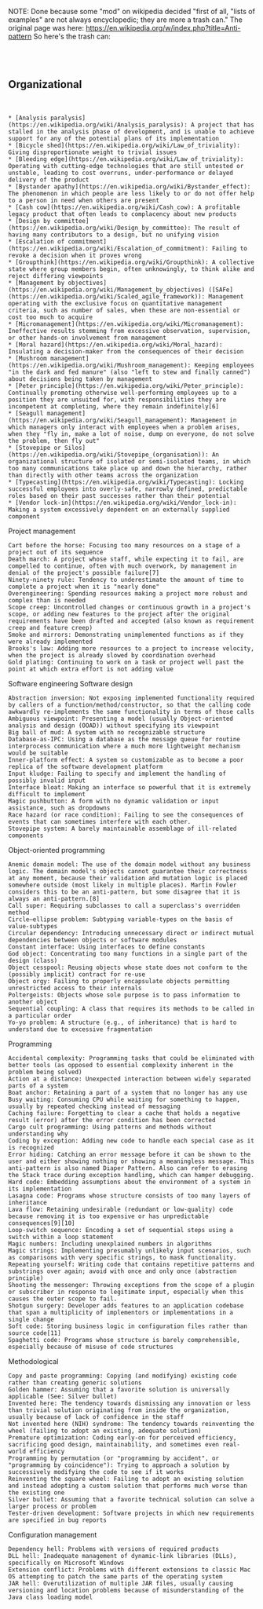 NOTE: Done because some "mod" on wikipedia decided "first of all, "lists of examples" are not always encyclopedic; they are more a trash can."
The original page was here: https://en.wikipedia.org/w/index.php?title=Anti-pattern
So here's the trash can:

<br><br>

## Organizational
<br>

    * [Analysis paralysis](https://en.wikipedia.org/wiki/Analysis_paralysis): A project that has stalled in the analysis phase of development, and is unable to achieve support for any of the potential plans of its implementation
    * [Bicycle shed](https://en.wikipedia.org/wiki/Law_of_triviality): Giving disproportionate weight to trivial issues
    * [Bleeding edge](https://en.wikipedia.org/wiki/Law_of_triviality): Operating with cutting-edge technologies that are still untested or unstable, leading to cost overruns, under-performance or delayed delivery of the product
    * [Bystander apathy](https://en.wikipedia.org/wiki/Bystander_effect): The phenomenon in which people are less likely to or do not offer help to a person in need when others are present
    * [Cash cow](https://en.wikipedia.org/wiki/Cash_cow): A profitable legacy product that often leads to complacency about new products
    * [Design by committee](https://en.wikipedia.org/wiki/Design_by_committee): The result of having many contributors to a design, but no unifying vision
    * [Escalation of commitment](https://en.wikipedia.org/wiki/Escalation_of_commitment): Failing to revoke a decision when it proves wrong
    * [Groupthink](https://en.wikipedia.org/wiki/Groupthink): A collective state where group members begin, often unknowingly, to think alike and reject differing viewpoints
    * [Management by objectives](https://en.wikipedia.org/wiki/Management_by_objectives) ([SAFe](https://en.wikipedia.org/wiki/Scaled_agile_framework)): Management operating with the exclusive focus on quantitative management criteria, such as number of sales, when these are non-essential or cost too much to acquire
    * [Micromanagement](https://en.wikipedia.org/wiki/Micromanagement): Ineffective results stemming from excessive observation, supervision, or other hands-on involvement from management
    * [Moral hazard](https://en.wikipedia.org/wiki/Moral_hazard): Insulating a decision-maker from the consequences of their decision
    * [Mushroom management](https://en.wikipedia.org/wiki/Mushroom_management): Keeping employees "in the dark and fed manure" (also "left to stew and finally canned") about decisions being taken by management
    * [Peter principle](https://en.wikipedia.org/wiki/Peter_principle): Continually promoting otherwise well-performing employees up to a position they are unsuited for, with responsibilities they are incompetent at completing, where they remain indefinitely[6]
    * [Seagull management](https://en.wikipedia.org/wiki/Seagull_management): Management in which managers only interact with employees when a problem arises, when they "fly in, make a lot of noise, dump on everyone, do not solve the problem, then fly out"
    * [Stovepipe or Silos](https://en.wikipedia.org/wiki/Stovepipe_(organisation)): An organizational structure of isolated or semi-isolated teams, in which too many communications take place up and down the hierarchy, rather than directly with other teams across the organization
    * [Typecasting](https://en.wikipedia.org/wiki/Typecasting): Locking successful employees into overly-safe, narrowly defined, predictable roles based on their past successes rather than their potential
    * [Vendor lock-in](https://en.wikipedia.org/wiki/Vendor_lock-in): Making a system excessively dependent on an externally supplied component

Project management

    Cart before the horse: Focusing too many resources on a stage of a project out of its sequence
    Death march: A project whose staff, while expecting it to fail, are compelled to continue, often with much overwork, by management in denial of the project's possible failure[7]
    Ninety-ninety rule: Tendency to underestimate the amount of time to complete a project when it is "nearly done"
    Overengineering: Spending resources making a project more robust and complex than is needed
    Scope creep: Uncontrolled changes or continuous growth in a project's scope, or adding new features to the project after the original requirements have been drafted and accepted (also known as requirement creep and feature creep)
    Smoke and mirrors: Demonstrating unimplemented functions as if they were already implemented
    Brooks's law: Adding more resources to a project to increase velocity, when the project is already slowed by coordination overhead
    Gold plating: Continuing to work on a task or project well past the point at which extra effort is not adding value

Software engineering
Software design

    Abstraction inversion: Not exposing implemented functionality required by callers of a function/method/constructor, so that the calling code awkwardly re-implements the same functionality in terms of those calls
    Ambiguous viewpoint: Presenting a model (usually Object-oriented analysis and design (OOAD)) without specifying its viewpoint
    Big ball of mud: A system with no recognizable structure
    Database-as-IPC: Using a database as the message queue for routine interprocess communication where a much more lightweight mechanism would be suitable
    Inner-platform effect: A system so customizable as to become a poor replica of the software development platform
    Input kludge: Failing to specify and implement the handling of possibly invalid input
    Interface bloat: Making an interface so powerful that it is extremely difficult to implement
    Magic pushbutton: A form with no dynamic validation or input assistance, such as dropdowns
    Race hazard (or race condition): Failing to see the consequences of events that can sometimes interfere with each other.
    Stovepipe system: A barely maintainable assemblage of ill-related components

Object-oriented programming

    Anemic domain model: The use of the domain model without any business logic. The domain model's objects cannot guarantee their correctness at any moment, because their validation and mutation logic is placed somewhere outside (most likely in multiple places). Martin Fowler considers this to be an anti-pattern, but some disagree that it is always an anti-pattern.[8]
    Call super: Requiring subclasses to call a superclass's overridden method
    Circle–ellipse problem: Subtyping variable-types on the basis of value-subtypes
    Circular dependency: Introducing unnecessary direct or indirect mutual dependencies between objects or software modules
    Constant interface: Using interfaces to define constants
    God object: Concentrating too many functions in a single part of the design (class)
    Object cesspool: Reusing objects whose state does not conform to the (possibly implicit) contract for re-use
    Object orgy: Failing to properly encapsulate objects permitting unrestricted access to their internals
    Poltergeists: Objects whose sole purpose is to pass information to another object
    Sequential coupling: A class that requires its methods to be called in a particular order
    Yo-yo problem: A structure (e.g., of inheritance) that is hard to understand due to excessive fragmentation

Programming

    Accidental complexity: Programming tasks that could be eliminated with better tools (as opposed to essential complexity inherent in the problem being solved)
    Action at a distance: Unexpected interaction between widely separated parts of a system
    Boat anchor: Retaining a part of a system that no longer has any use
    Busy waiting: Consuming CPU while waiting for something to happen, usually by repeated checking instead of messaging
    Caching failure: Forgetting to clear a cache that holds a negative result (error) after the error condition has been corrected
    Cargo cult programming: Using patterns and methods without understanding why
    Coding by exception: Adding new code to handle each special case as it is recognized
    Error hiding: Catching an error message before it can be shown to the user and either showing nothing or showing a meaningless message. This anti-pattern is also named Diaper Pattern. Also can refer to erasing the Stack trace during exception handling, which can hamper debugging.
    Hard code: Embedding assumptions about the environment of a system in its implementation
    Lasagna code: Programs whose structure consists of too many layers of inheritance
    Lava flow: Retaining undesirable (redundant or low-quality) code because removing it is too expensive or has unpredictable consequences[9][10]
    Loop-switch sequence: Encoding a set of sequential steps using a switch within a loop statement
    Magic numbers: Including unexplained numbers in algorithms
    Magic strings: Implementing presumably unlikely input scenarios, such as comparisons with very specific strings, to mask functionality.
    Repeating yourself: Writing code that contains repetitive patterns and substrings over again; avoid with once and only once (abstraction principle)
    Shooting the messenger: Throwing exceptions from the scope of a plugin or subscriber in response to legitimate input, especially when this causes the outer scope to fail.
    Shotgun surgery: Developer adds features to an application codebase that span a multiplicity of implementors or implementations in a single change
    Soft code: Storing business logic in configuration files rather than source code[11]
    Spaghetti code: Programs whose structure is barely comprehensible, especially because of misuse of code structures

Methodological

    Copy and paste programming: Copying (and modifying) existing code rather than creating generic solutions
    Golden hammer: Assuming that a favorite solution is universally applicable (See: Silver bullet)
    Invented here: The tendency towards dismissing any innovation or less than trivial solution originating from inside the organization, usually because of lack of confidence in the staff
    Not invented here (NIH) syndrome: The tendency towards reinventing the wheel (failing to adopt an existing, adequate solution)
    Premature optimization: Coding early-on for perceived efficiency, sacrificing good design, maintainability, and sometimes even real-world efficiency
    Programming by permutation (or "programming by accident", or "programming by coincidence"): Trying to approach a solution by successively modifying the code to see if it works
    Reinventing the square wheel: Failing to adopt an existing solution and instead adopting a custom solution that performs much worse than the existing one
    Silver bullet: Assuming that a favorite technical solution can solve a larger process or problem
    Tester-driven development: Software projects in which new requirements are specified in bug reports

Configuration management

    Dependency hell: Problems with versions of required products
    DLL hell: Inadequate management of dynamic-link libraries (DLLs), specifically on Microsoft Windows
    Extension conflict: Problems with different extensions to classic Mac OS attempting to patch the same parts of the operating system
    JAR hell: Overutilization of multiple JAR files, usually causing versioning and location problems because of misunderstanding of the Java class loading model
